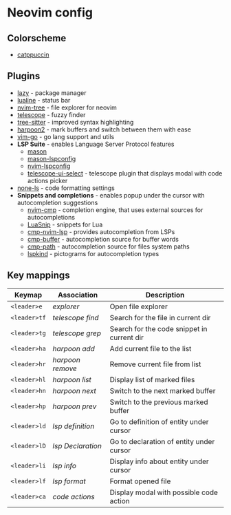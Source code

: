 # Neovim config

## Colorscheme

- [catppuccin](https://github.com/catppuccin/nvim)

## Plugins

- [lazy](https://github.com/folke/lazy.nvim) - package manager
- [lualine](https://github.com/nvim-lualine/lualine.nvim) - status bar
- [nvim-tree](https://github.com/nvim-tree/nvim-tree.lua) - file explorer for neovim
- [telescope](https://github.com/nvim-telescope/telescope.nvim) - fuzzy finder
- [tree-sitter](https://github.com/nvim-treesitter/nvim-treesitter) - improved syntax highlighting
- [harpoon2](https://github.com/ThePrimeagen/harpoon/tree/harpoon2) - mark buffers and switch between them with ease
- [vim-go](https://github.com/fatih/vim-go) - go lang support and utils
- __LSP Suite__ - enables Language Server Protocol features
  - [mason](https://github.com/williamboman/mason.nvim)
  - [mason-lspconfig](https://github.com/williamboman/mason-lspconfig.nvim?tab=readme-ov-file)
  - [nvim-lspconfig](https://www.google.com/search?q=git+neovim/nvim-lspconfig&sourceid=chrome&ie=UTF-8)
  - [telescope-ui-select](https://github.com/nvim-telescope/telescope-ui-select.nvim) - telescope plugin that displays modal with code actions picker
- [none-ls](https://github.com/nvimtools/none-ls.nvim) - code formatting settings
- __Snippets and completions__ - enables popup under the cursor with autocompletion suggestions
  - [nvim-cmp](https://github.com/hrsh7th/nvim-cmp) - completion engine, that uses external sources for autocompletions
  - [LuaSnip](https://github.com/L3MON4D3/LuaSnip) - snippets for Lua
  - [cmp-nvim-lsp](https://github.com/hrsh7th/cmp-nvim-lsp) - provides autocompletion from LSPs
  - [cmp-buffer](https://github.com/hrsh7th/cmp-buffer) - autocompletion source for buffer words
  - [cmp-path](https://github.com/hrsh7th/cmp-path) - autocompletion source for files system paths
  - [lspkind](https://github.com/onsails/lspkind.nvim) - pictograms for autocompletion types

## Key mappings

| Keymap       |  Association       | Description                                   |
|--------------|--------------------|-----------------------------------------------|
| `<leader>e`  | _explorer_         | Open file explorer                            |
| `<leader>tf` | _telescope find_   | Search for the file in current dir            |
| `<leader>tg` | _telescope grep_   | Search for the code snippet in current dir    |
| `<leader>ha` | _harpoon add_      | Add current file to the list                  |
| `<leader>hr` | _harpoon remove_   | Remove current file from list                 |
| `<leader>hl` | _harpoon list_     | Display list of marked files                  |
| `<leader>hn` | _harpoon next_     | Switch to the next marked buffer              |
| `<leader>hp` | _harpoon prev_     | Switch to the previous marked buffer          |
| `<leader>ld` | _lsp definition_   | Go to definition of entity under cursor       |
| `<leader>lD` | _lsp Declaration_  | Go to declaration of entity under cursor      |
| `<leader>li` | _lsp info_         | Display info about entity under cursor        |
| `<leader>lf` | _lsp format_       | Format opened file                            |
| `<leader>ca` | _code actions_     | Display modal with possible code action       |
